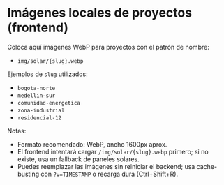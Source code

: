 # Imágenes locales de proyectos (frontend)

Coloca aquí imágenes WebP para proyectos con el patrón de nombre:

- `img/solar/{slug}.webp`

Ejemplos de `slug` utilizados:
- `bogota-norte`
- `medellin-sur`
- `comunidad-energetica`
- `zona-industrial`
- `residencial-12`

Notas:
- Formato recomendado: WebP, ancho 1600px aprox.
- El frontend intentará cargar `/img/solar/{slug}.webp` primero; si no existe, usa un fallback de paneles solares.
- Puedes reemplazar las imágenes sin reiniciar el backend; usa cache-busting con `?v=TIMESTAMP` o recarga dura (Ctrl+Shift+R).
